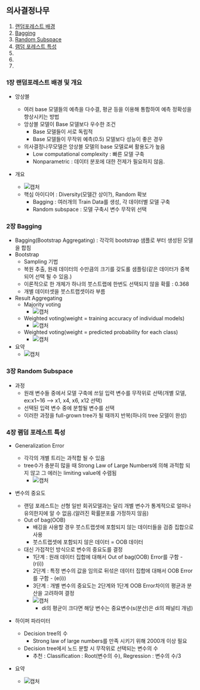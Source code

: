   ## 의사결정나무
1. [랜덤포레스트 배경](#1장-랜덤포레스트-배경)   
2. [Bagging](#2장-Bagging)   
3. [Random Subspace](#3장-Random-Subspace)   
4. [램덤 포레스트 특성](#4장-램덤-포레스트-특성)   
5. [](#4장-)   
6. [](#4장-)   
7. [](#4장-)   

### 1장 랜덤포레스트 배경 및 개요
- 앙상블
  - 여러 base 모델들의 예측을 다수결, 평균 등을 이용해 통합하여 예측 정확성을 향상시키는 방법
  - 앙상블 모델이 Base 모델보다 우수한 조건
    - Base 모델들이 서로 독립적
    - Base 모델들이 무작위 예측(0.5) 모델보다 성능이 좋은 경우
  - 의사결정나무모델은 앙상블 모델의 base 모델로써 활용도가 높음
    - Low computational complexity : 빠른 모델 구축
    - Nonparametric : 데이터 분포에 대한 전제가 필요하지 않음.

- 개요
  - ![캡처](https://user-images.githubusercontent.com/43491168/112481510-6b62c280-8dba-11eb-8ad0-91438af371eb.PNG)
  - 핵심 아이디어 : Diversity(모델간 상이?), Random 확보
    - Bagging : 여러개의 Train Data를 생성, 각 데이터별 모델 구축
    - Random subspace : 모델 구축시 변수 무작위 선택

### 2장 Bagging
- Bagging(Bootstrap Aggregating) : 각각의 bootstrap 샘플로 부터 생성된 모델을 합침
- Bootstrap
  - Sampling 기법
  - 복원 추출, 원래 데이터의 수만큼의 크기를 갖도롤 샘플링(같은 데이터가 중복되어 선택 될 수 있음.)
  - 이론적으로 한 개체가 하나의 붓스트랩에 한번도 선택되지 않을 확률 : 0.368
  - 개별 데이터셋을 붓스트랩셋이라 부름
- Result Aggregating
  - Majority voting 
    - ![캡처](https://user-images.githubusercontent.com/43491168/112482830-ccd76100-8dbb-11eb-9c52-f23aa94fd03a.PNG)
  - Weighted voting(weight = training accuracy of individual models)
    - ![캡처](https://user-images.githubusercontent.com/43491168/112483023-fc866900-8dbb-11eb-8ed3-5e08e10abc68.PNG)
  - Weighted voting(weight = predicted probability for each class)
    - ![캡처](https://user-images.githubusercontent.com/43491168/112483258-335c7f00-8dbc-11eb-9d32-8337543570c9.PNG)
- 요약
  - ![캡처](https://user-images.githubusercontent.com/43491168/112483417-571fc500-8dbc-11eb-8b55-d59777f353fe.PNG)

### 3장 Random Subspace
- 과정
  - 원래 변수들 중에서 모델 구축에 쓰일 입력 변수를 무작위로 선택(개별 모델, ex:x1~16 --> x1, x4, x6, x12 선택)
  - 선택된 입력 변수 중에 분할될 변수를 선택
  - 이러한 과정을 full-grown tree가 될 때까지 반복(하나의 tree 모델이 완성)

### 4장 램덤 포레스트 특성
- Generalization Error
  - 각각의 개별 트리는 과적합 될 수 있음
  - tree수가 충분히 많을 때 Strong Law of Large Numbers에 의해 과적합 되지 않고 그 에러는 limiting value에 수렴됨
    - ![캡처](https://user-images.githubusercontent.com/43491168/112484867-aca8a180-8dbd-11eb-8fc9-afb479f4368a.PNG)

- 변수의 중요도
  - 랜덤 포레스트는 선형 일반 회귀모델과는 달리 개별 변수가 통계적으로 얼마나 유의한지에 알 수 없음.(알려진 확률분포를 가정하지 않음)
  - Out of bag(OOB)
    - 배깅을 사용할 경우 붓스트랩셋에 포함되지 않는 데이터들을 검증 집합으로 사용
    - 붓스트랩셋에 포함되지 않은 데이터 = OOB 데이터
  - 대신 가접적인 방식으로 변수의 중요도를 결정
    - 1단계 : 원래 데이터 집합에 대해서 Out of bag(OOB) Error를 구함 - (r(i))
    - 2단계 : 특정 변수의 값을 임의로 뒤섞은 데이터 집합에 대해서 OOB Error를 구함 - (e(i))
    - 3단계 : 개별 변수의 중요도는 2단계와 1단계 OOB Error차이의 평균과 분산을 고려하여 결정
    - ![캡처](https://user-images.githubusercontent.com/43491168/112486310-1b3a2f00-8dbf-11eb-95d2-5353486f060f.PNG)
      - di의 평균이 크다면 해당 변수는 중요변수(s(분산)은 di의 패널티 개념)

- 하이퍼 파라미터
  - Decision tree의 수
    - Strong law of large numbers를 만족 시키기 위해 2000개 이상 필요
  - Decision tree에서 노드 분할 시 무작위로 선택되는 변수의 수
    - 추천 : Classification : Root(변수의 수), Regression : 변수의 수/3

- 요약
  - ![캡처](https://user-images.githubusercontent.com/43491168/112487244-ea0e2e80-8dbf-11eb-8dba-24b3732a7ebd.PNG)



  
